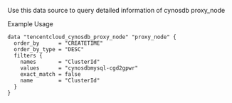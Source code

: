 Use this data source to query detailed information of cynosdb proxy_node

Example Usage

```hcl
data "tencentcloud_cynosdb_proxy_node" "proxy_node" {
  order_by      = "CREATETIME"
  order_by_type = "DESC"
  filters {
    names       = "ClusterId"
    values      = "cynosdbmysql-cgd2gpwr"
    exact_match = false
    name        = "ClusterId"
  }
}
```